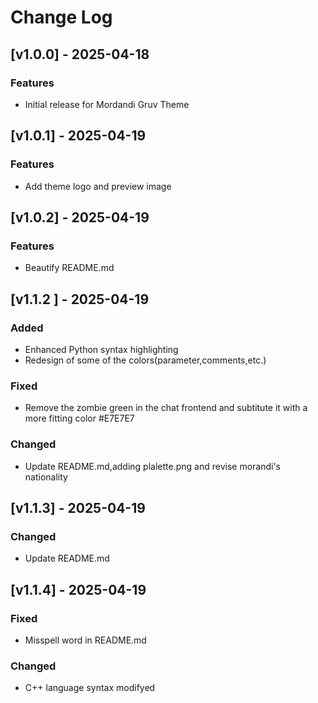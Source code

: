 # Change Log

## [v1.0.0] - 2025-04-18

### Features

- Initial release for Mordandi Gruv Theme

## [v1.0.1] - 2025-04-19

### Features

- Add theme logo and preview image

## [v1.0.2] - 2025-04-19

### Features

- Beautify README.md

## [v1.1.2 ] - 2025-04-19

### Added

- Enhanced Python syntax highlighting
- Redesign of some of the colors(parameter,comments,etc.)

### Fixed

- Remove the zombie green in the chat frontend and subtitute it with a more fitting color #E7E7E7

### Changed

- Update README.md,adding plalette.png and revise morandi's nationality

## [v1.1.3] - 2025-04-19

### Changed

- Update README.md

## [v1.1.4] - 2025-04-19

### Fixed

- Misspell word in README.md

### Changed

- C++ language syntax modifyed
